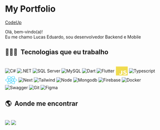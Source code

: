 <h1>My Portfolio</h1>
<a href="https://codeup-com.vercel.app" target="_blank">CodeUp</a>

<p aligh="left">
<!--   <img align="right" src="https://cdn.jsdelivr.net/gh/Th3Wall/assets-cdn/PersonalGithubReadme/Memoji.png" width="200"/> -->
  <p>Olá, bem-vindo(a)!</br>
  Eu me chamo Lucas Eduardo, sou desenvolvedor Backend e Mobile</p>

## 👨🏻‍💻 &nbsp;Tecnologias que eu trabalho ##

<div style="display: inline_block"><br>
  <img align="center" height="30" width="40" alt="C#" src="https://icon.icepanel.io/Technology/svg/C%23-%28CSharp%29.svg">
  <img align="center" height="30" width="40" alt=".NET" src="https://icon.icepanel.io/Technology/svg/.NET-core.svg">
  <img align="center" height="30" width="40" alt="SQL Server" src="https://icon.icepanel.io/Technology/svg/SQL-Developer.svg">
  <img align="center" height="30" width="40" alt="MySQL" src="https://icon.icepanel.io/Technology/svg/MySQL.svg">
  <img align="center" height="30" width="40" alt="Dart" src="https://www.svgrepo.com/show/353631/dart.svg">
  <img align="center" height="30" width="40" alt="Flutter" src="https://icon.icepanel.io/Technology/svg/Flutter.svg">
  <img align="center" height="30" width="40" alt="Javascript" src="https://raw.githubusercontent.com/devicons/devicon/master/icons/javascript/javascript-plain.svg">   
  <img align="center" height="30" width="40" alt="Typescript" src="https://cdn.jsdelivr.net/gh/devicons/devicon/icons/typescript/typescript-original.svg">
  <img align="center" height="30" width="40" alt="React" src="https://raw.githubusercontent.com/devicons/devicon/master/icons/react/react-original.svg">
  <img align="center" height="30" width="40" alt="Next" src="https://www.svgrepo.com/show/342062/next-js.svg">
  <img align="center" height="30" width="40" alt="Tailwind" src="https://www.svgrepo.com/show/374118/tailwind.svg">
  <img align="center" height="30" width="40" alt="Node" src="https://www.svgrepo.com/show/354119/nodejs-icon.svg">
  <img align="center" height="30" width="40" alt="Mongodb" src="https://www.svgrepo.com/show/373845/mongo.svg">
  <img align="center" height="30" width="40" alt="Firebase" src="https://www.svgrepo.com/show/373595/firebase.svg">
  <img align="center" height="30" width="40" alt="Docker" src="https://www.svgrepo.com/show/331370/docker.svg">
  <img align="center" height="30" width="40" alt="Swagger" src="https://icon.icepanel.io/Technology/svg/Swagger.svg">
  <img align="center" height="30" width="40" alt="Git" src="https://cdn.jsdelivr.net/gh/devicons/devicon/icons/git/git-original.svg">
  <img align="center" height="30" width="40" alt="Figma" src="https://www.svgrepo.com/show/452202/figma.svg">
  
</div>

## 🌎 &nbsp;Aonde me encontrar ##

<div style="display: inline_block"><br> 
  <a href="https://www.linkedin.com/in/lucascrp/" target="_blank"><img src="https://img.shields.io/badge/-LinkedIn-3C0080?style=for-the-badge&logo=linkedin&logoColor=white" target="_blank"></a> 
  <a href="https://api.whatsapp.com/send/?phone=5521985970787&text&type=phone_number&app_absent=0" target="_blank"><img src="https://img.shields.io/badge/WhatsApp-3C0080?style=for-the-badge&logo=whatsapp&logoColor=white"></a>
</div>


